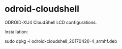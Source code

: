 # odroid-cloudshell
ODROID-XU4 CloudShell LCD configurations.

Installation:

sudo dpkg -i odroid-cloudshell_20170420-4_armhf.deb
